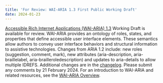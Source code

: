 ```yaml
---
title: 'For Review: WAI-ARIA 1.3 First Public Working Draft'
date: 2024-01-23
---
```


[Accessible Rich Internet Applications (WAI-ARIA) 1.3](https://www.w3.org/TR/wai-aria-1.3/) Working Draft is available for review. WAI-ARIA provides an ontology of roles, states, and properties that define accessible user interface elements. These semantics allow authors to convey user interface behaviors and structural information to assistive technologies. Changes from ARIA 1.2 include: new roles (suggestion, comment, mark), new attributes (aria-description, aria-braillelabel, aria-brailleroledescription) and updates to aria-details to allow multiple IDREFS. Additional changes are in the [changelog](https://www.w3.org/TR/wai-aria-1.3/#changelog). Please submit any comments by 21 February 2024. For an introduction to WAI-ARIA and related resources, see the [WAI-ARIA Overview](https://www.w3.org/WAI/standards-guidelines/aria/).
